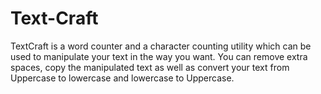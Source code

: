 # Text-Craft
TextCraft is a word counter and a character counting utility which can be used to manipulate your text in the way you want. You can remove extra spaces, copy the manipulated text as well as convert your text from Uppercase to lowercase and lowercase to Uppercase.
